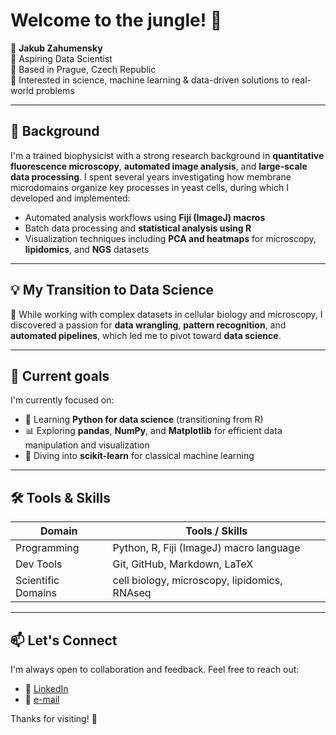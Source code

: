 # Welcome to the jungle! 👋 
🧑 **Jakub Zahumensky**  
🎯 Aspiring Data Scientist  
📍 Based in Prague, Czech Republic  
🚗 Interested in science, machine learning & data-driven solutions to real-world problems  

---

## 🧠 Background

I'm a trained biophysicist with a strong research background in **quantitative fluorescence microscopy**, **automated image analysis**, and **large-scale data processing**. I spent several years investigating how membrane microdomains organize key processes in yeast cells, during which I developed and implemented:

- Automated analysis workflows using **Fiji (ImageJ) macros**  
- Batch data processing and **statistical analysis using R**  
- Visualization techniques including **PCA and heatmaps** for microscopy, **lipidomics**, and **NGS** datasets

---

## 💡 My Transition to Data Science

🔁 While working with complex datasets in cellular biology and microscopy, I discovered a passion for **data wrangling**, **pattern recognition**, and **automated pipelines**, which led me to pivot toward **data science**.

---

## 🚀 Current goals
I'm currently focused on:
- 🐍 Learning **Python for data science** (transitioning from R)
- 📊 Exploring **pandas**, **NumPy**, and **Matplotlib** for efficient data manipulation and visualization
- 🤖 Diving into **scikit-learn** for classical machine learning

---

## 🛠️ Tools & Skills

| Domain              | Tools / Skills                                |
|---------------------|-----------------------------------------------|
| Programming         | Python, R, Fiji (ImageJ) macro language       |
| Dev Tools           | Git, GitHub, Markdown, LaTeX                  |
| Scientific Domains  | cell biology, microscopy, lipidomics, RNAseq  |


---

## 📫 Let's Connect
I'm always open to collaboration and feedback. Feel free to reach out:

- 🔗 [LinkedIn](https://www.linkedin.com/in/jakub-zahumensky-67270a33/)
- 💬 [e-mail](jakub.zahumensky@gmail.com)

Thanks for visiting! 🌟


<!--


## 🚀 Current Goals

- Build portfolio projects involving:
  - Automotive sensor/log data analysis
  - Predictive modeling
  - Real-time data pipelines
- Contribute to open-source projects in automotive or microscopy-related data analysis
- Prepare for industry roles in **data-driven mobility**, **autonomous vehicles**, or **EV analytics**

---

## 🛠️ Tools & Skills (Learning / Using)

| Domain              | Tools / Skills                                |
|---------------------|------------------------------------------------|
| Programming         | Python, R, Fiji (ImageJ) macro language       |
| Data Analysis       | pandas, NumPy, R tidyverse, PCA, clustering   |
| Visualization       | Matplotlib, ggplot2, seaborn                  |
| Machine Learning    | scikit-learn (beginner), regression, SVMs     |
| Scientific Domains  | Microscopy, lipidomics, RNAseq                |
| Dev Tools           | Git, GitHub, Markdown, LaTeX                  |

---

## 📫 Let's Connect

I'm always open to collaboration and feedback. Feel free to reach out or check out my progress:

- 🔗 [LinkedIn](https://www.linkedin.com/in/your-link-here) *(replace with actual)*
- 💬 [Email](mailto:your.email@example.com) *(replace with actual)*

Thanks for visiting! 🌟




**jakubzahumensky/jakubzahumensky** is a ✨ _special_ ✨ repository because its `README.md` (this file) appears on your GitHub profile.

Here are some ideas to get you started:

- 🔭 I’m currently working on ...
- 🌱 I’m currently learning ...
- 👯 I’m looking to collaborate on ...
- 🤔 I’m looking for help with ...
- 💬 Ask me about ...
- 📫 How to reach me: ...
- 😄 Pronouns: ...
- ⚡ Fun fact: ...
-->
